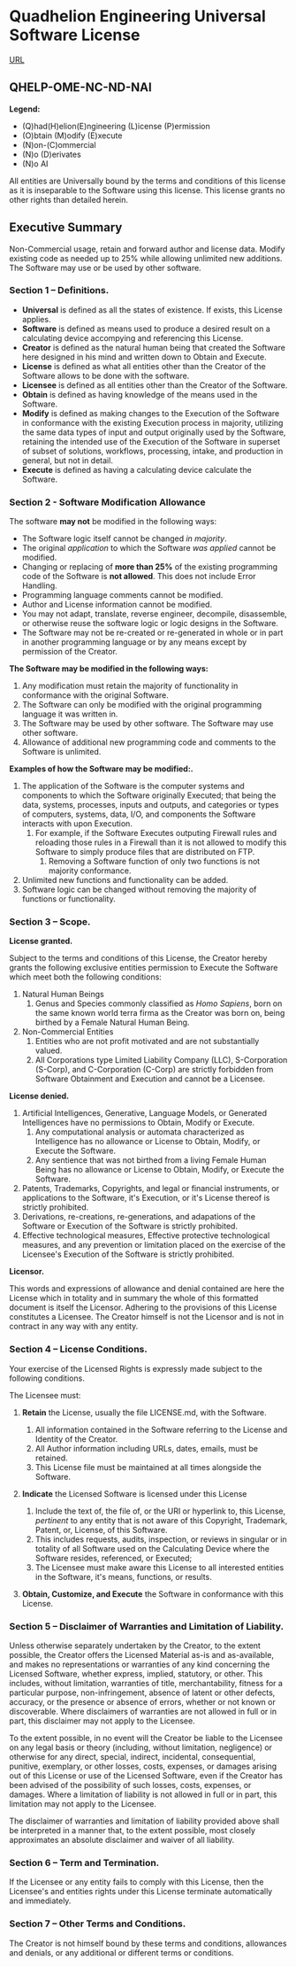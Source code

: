 # Quadhelion Engineering Universal Software License

[URL](https://www.quadhelion.engineering/QHELP-OME-NC-ND-NAI.html)

## QHELP-OME-NC-ND-NAI

**Legend:**

* (Q)had(H)elion(E)ngineering (L)icense (P)ermission
* (O)btain (M)odify (E)xecute
* (N)on-(C)ommercial 
* (N)o (D)erivates
* (N)o AI

All entities are Universally bound by the terms and conditions of this license as it is inseparable to the Software using this license. This license grants no other rights than detailed herein.



## Executive Summary

Non-Commercial usage, retain and forward author and license data. Modify existing code as needed up to 25% while allowing unlimited new additions. The Software may use or be used by other software.



### Section 1 – Definitions.

* **Universal** is defined as all the states of existence. If exists, this License applies.
* **Software** is defined as means used to produce a desired result on a calculating device accompying and referencing this License.
* **Creator** is defined as the natural human being that created the Software here designed in his mind and written down to Obtain and Execute.
* **License** is defined as what all entities other than the Creator of the Software allows to be done with the software.
* **Licensee** is defined as all entities other than the Creator of the Software.
* **Obtain** is defined as having knowledge of the means used in the Software.
* **Modify** is defined as making changes to the Execution of the Software in conformance with the existing Execution process in majority, utilizing the same data types of input and output originally used by the Software, retaining the intended use of the Execution of the Software in superset of subset of solutions, workflows, processing, intake, and production in general, but not in detail. 
* **Execute** is defined as having a calculating device calculate the Software. 



### Section 2 - Software Modification Allowance

The software **may not** be modified in the following ways:

*  The Software logic itself cannot be changed *in majority*.
  * The original *application* to which the Software *was applied* cannot be modified.
* Changing or replacing of **more than 25%** of the existing programming code of the Software is **not allowed**. This does not include Error Handling.
* Programming language comments cannot be modified.
* Author and License information cannot be modified.
* You may not adapt, translate, reverse engineer, decompile, disassemble, or otherwise reuse the software logic or logic designs in the Software. 
* The Software may not be re-created or re-generated in whole or in part in another programming language or by any means except by permission of the Creator.

**The Software may be modified in the following ways:**

1. Any modification must retain the majority of functionality in conformance with the original Software.
2. The Software can only be modified with the original programming language it was written in.
3. The Software may be used by other software. The Software may use other software.
4. Allowance of additional new programming code and comments to the Software is unlimited.

**Examples of how the Software may be modified:.**

1. The application of the Software is the computer systems and components to which the Software originally Executed; that being the data, systems, processes, inputs and outputs, and categories or types of computers, systems, data, I/O, and components the Software interacts with upon Execution.
   1. For example, if the Software Executes outputing Firewall rules and reloading those rules in a Firewall than it is not allowed to modify this Software to simply produce files that are distributed on FTP.
      1. Removing a Software function of only two functions is not majority conformance.
2. Unlimited new functions and functionality can be added.
3. Software logic can be changed without removing the majority of functions or functionality.



### Section 3 – Scope.

**License granted.**

Subject to the terms and conditions of this License, the Creator hereby grants the following exclusive entities permission to Execute the Software which meet both the following conditions:

1. Natural Human Beings
   1. Genus and Species commonly classified as *Homo Sapiens*, born on the same known world terra firma as the Creator was born on, being birthed by a Female Natural Human Being.
2. Non-Commercial Entities
   1. Entities who are not profit motivated and are not substantially valued.
   2. All Corporations type Limited Liability Company (LLC), S-Corporation (S-Corp), and C-Corporation (C-Corp) are strictly forbidden from Software Obtainment and Execution and cannot be a Licensee.



**License denied.**

1. Artificial Intelligences, Generative, Language Models, or Generated Intelligences have no permissions to Obtain, Modify or Execute.
   1. Any computational analysis or automata characterized as Intelligence has no allowance or License to Obtain, Modify, or Execute the Software.
   2. Any sentience that was not birthed from a living Female Human Being has no allowance or License to Obtain, Modify, or Execute the Software.
2. Patents, Trademarks, Copyrights, and legal or financial instruments, or applications to the Software, it's Execution, or it's License thereof is strictly prohibited.
3. Derivations, re-creations, re-generations, and adapations of the Software or Execution of the Software is strictly prohibited.
4. Effective technological measures, Effective protective technological measures, and any prevention or limitation placed on the exercise of the Licensee's Execution of the Software is strictly prohibited.



**Licensor.**

This words and expressions of allowance and denial contained are here the License which in totality and in summary the whole of this formatted document is itself the Licensor. Adhering to the provisions of this License constitutes a Licensee. The Creator himself is not the Licensor and is not in contract in any way with any entity.



### Section 4 – License Conditions.

Your exercise of the Licensed Rights is expressly made subject to the following conditions.

The Licensee must:

1. **Retain** the License, usually the file LICENSE.md, with the Software. 
   1. All information contained in the Software referring to the License and Identity of the Creator.
   2. All Author information including URLs, dates, emails, must be retained.
   3. This License file must be maintained at all times alongside the Software.

2. **Indicate** the Licensed Software is licensed under this License
   1. Include the text of, the file of, or the URI or hyperlink to, this License, *pertinent* to any entity that is not aware of this Copyright, Trademark, Patent, or, License, of this Software.
   2. This includes requests, audits, inspection, or reviews in singular or in totality of all Software used on the Calculating Device where the Software resides, referenced, or Executed;
   3. The Licensee must make aware this License to all interested entities in the Software, it's means, functions, or results.
3. **Obtain, Customize, and Execute** the Software in conformance with this License.



### Section 5 – Disclaimer of Warranties and Limitation of Liability.

Unless otherwise separately undertaken by the Creator, to the extent possible, the Creator offers the Licensed Material as-is and as-available, and makes no representations or warranties of any kind concerning the Licensed Software, whether express, implied, statutory, or other. This includes, without limitation, warranties of title, merchantability, fitness for a particular purpose, non-infringement, absence of latent or other defects, accuracy, or the presence or absence of errors, whether or not known or discoverable. Where disclaimers of warranties are not allowed in full or in part, this disclaimer may not apply to the Licensee.

To the extent possible, in no event will the Creator be liable to the Licensee on any legal basis or theory (including, without limitation, negligence) or otherwise for any direct, special, indirect, incidental, consequential, punitive, exemplary, or other losses, costs, expenses, or damages arising out of this License or use of the Licensed Software, even if the Creator has been advised of the possibility of such losses, costs, expenses, or damages. Where a limitation of liability is not allowed in full or in part, this limitation may not apply to the Licensee.

The disclaimer of warranties and limitation of liability provided above shall be interpreted in a manner that, to the extent possible, most closely approximates an absolute disclaimer and waiver of all liability.



### Section 6 – Term and Termination.

If the Licensee or any entity fails to comply with this License, then the Licensee's and entities rights under this License terminate automatically and immediately.



### Section 7 – Other Terms and Conditions.

The Creator is not himself bound by these terms and conditions, allowances and denials, or any additional or different terms or conditions.

